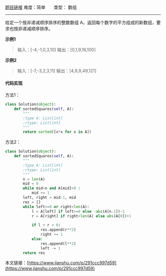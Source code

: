  [题目链接](https://leetcode-cn.com/problems/squares-of-a-sorted-array/)
难度：简单          &nbsp;&nbsp;&nbsp;&nbsp;&nbsp;&nbsp;类型：  数组
***
 给定一个按非递减顺序排序的整数数组 A，返回每个数字的平方组成的新数组，要求也按非递减顺序排序。

 
**示例1**
> 输入：[-4,-1,0,3,10]
输出：[0,1,9,16,100]
 
**示例2**
>输入：[-7,-3,2,3,11]
输出：[4,9,9,49,121]


#### 代码实现
方法1：
```python
class Solution(object):
    def sortedSquares(self, A):
        """
        :type A: List[int]
        :rtype: List[int]
        """
        return sorted([x*x for x in A])
```

方法2：
```python
class Solution(object):
    def sortedSquares(self, A):
        """
        :type A: List[int]
        :rtype: List[int]
        """
        n = len(A)
        mid = 0
        while mid<n and A[mid]<0 :
            mid += 1 
        left, right = mid-1, mid       
        res = []
        while left>=0 or right<len(A):
            l = A[left] if left>=0 else -abs(A[n-1])-1
            r = A[right] if right<len(A) else abs(A[0])+1
             
            if l + r < 0:
                res.append(r**2)
                right += 1
            else:
                res.append(l**2)
                left -= 1
        return res
```

本文链接：[https://www.jianshu.com/p/291ccc997d59](https://www.jianshu.com/p/291ccc997d59)
